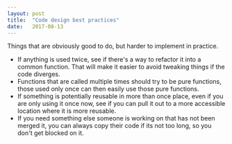 ```yaml
---
layout: post
title:  "Code design best practices"
date:   2017-08-13
---
```


Things that are obviously good to do,
but harder to implement in practice.

* If anything is used twice, see if there's a way to refactor it into a common function.
	That will make it easier to avoid tweaking things if the code diverges.
* Functions that are called multiple times should try to be pure functions,
	those used only once can then easily use those pure functions. 
* If something is potentially reusable in more than once place,
	even if you are only using it once now,
	see if you can pull it out to a more accessible location
	where it is more reusable.
* If you need something else someone is working on that has not been merged it,
	you can always copy their code if its not too long,
	so you don't get blocked on it.

